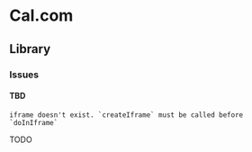 # Cal.com

## Library

### Issues

#### TBD

```log
iframe doesn't exist. `createIframe` must be called before `doInIframe`
```

<!--
https://github.com/calcom/cal.com/issues/15357
-->

TODO
